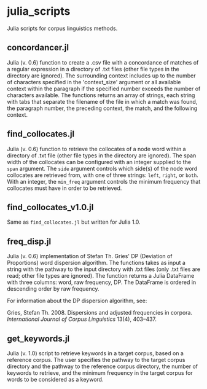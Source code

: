 # julia_scripts
Julia scripts for corpus linguistics methods.

## concordancer.jl

Julia (v. 0.6) function to create a .csv file with a concordance of matches of a regular expression in a directory of .txt files (other file types in the directory are ignored). The surrounding context includes up to the number of characters specified in the 'context_size' argument or all available context within the paragraph if the specified number exceeds the number of characters available. The functions returns an array of strings, each string with tabs that separate the filename of the file in which a match was found, the paragraph number, the preceding context, the match, and the following context.

## find_collocates.jl

Julia (v. 0.6) function to retrieve the collocates of a node word within a directory of .txt file (other file types in the directory are ignored). The span width of the collocates can be configured with an integer supplied to the `span` argument. The `side` argument controls which side(s) of the node word collocates are retrieved from, with one of three strings: `left`, `right`, or `both`. With an integer, the `min_freq` argument controls the minimum frequency that collocates must have in order to be retrieved.

## find_collocates_v1.0.jl
Same as `find_collocates.jl` but written for Julia 1.0.

## freq_disp.jl

Julia (v. 0.6) implementation of Stefan Th. Gries' DP (Deviation of Proportions) word dispersion algorithm. The functions takes as input a string with the pathway to the input directory with .txt files (only .txt files are read; other file types are ignored). The function returns a Julia DataFrame with three columns: word, raw frequency, DP. The DataFrame is ordered in descending order by raw frequency.

For information about the DP dispersion algorithm, see:

Gries, Stefan Th. 2008. Dispersions and adjusted frequencies in corpora. *International Journal of Corpus Linguistics* 13(4), 403–437.

## get_keywords.jl

Julia (v. 1.0) script to retrieve keywords in a target corpus, based on a reference corpus. The user specifies the pathway to the target corpus directory and the pathway to the reference corpus directory, the number of keywords to retrieve, and the minimum frequency in the target corpus for words to be considered as a keyword.
